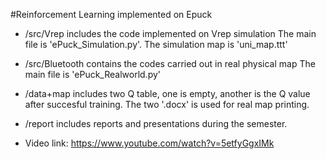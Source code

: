 #Reinforcement Learning implemented on Epuck

* /src/Vrep includes the code implemented on Vrep simulation
  The main file is 'ePuck_Simulation.py'.
  The simulation map is 'uni_map.ttt'

* /src/Bluetooth contains the codes carried out in real physical map
  The main file is 'ePuck_Realworld.py'

* /data+map includes two Q table, one is empty, another is the Q value after succesful training.
  The two '.docx' is used for real map printing.

* /report includes reports and presentations during the semester.

* Video link: https://www.youtube.com/watch?v=5etfyGgxIMk
